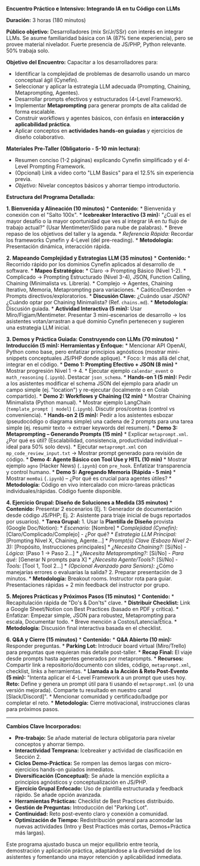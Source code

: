**Encuentro Práctico e Intensivo: Integrando IA en tu Código con LLMs**

**Duración:** 3 horas (180 minutos)

**Público objetivo:** Desarrolladores (mix Sr/Jr/SSr) con interés en integrar LLMs. Se asume familiaridad básica con IA (87% tiene experiencia), pero se provee material nivelador. Fuerte presencia de JS/PHP, Python relevante. 50% trabaja solo.

**Objetivo del Encuentro:**
Capacitar a los desarrolladores para:
*   Identificar la complejidad de problemas de desarrollo usando un marco conceptual ágil (Cynefin).
*   Seleccionar y aplicar la estrategia LLM adecuada (Prompting, Chaining, Metaprompting, Agentes).
*   Desarrollar prompts efectivos y estructurados (4-Level Framework).
*   Implementar **Metaprompting** para generar prompts de alta calidad de forma escalable.
*   Construir workflows y agentes básicos, con énfasis en **interacción y aplicabilidad práctica**.
*   Aplicar conceptos en **actividades hands-on guiadas** y ejercicios de diseño colaborativo.

**Materiales Pre-Taller (Obligatorio - 5-10 min lectura):**
*   Resumen conciso (1-2 páginas) explicando Cynefin simplificado y el 4-Level Prompting Framework.
*   (Opcional) Link a video corto "LLM Basics" para el 12.5% sin experiencia previa.
*   *Objetivo:* Nivelar conceptos básicos y ahorrar tiempo introductorio.

**Estructura del Programa Detallada:**

**1. Bienvenida y Alineación (10 minutos)**
    *   **Contenido:**
        *   Bienvenida y conexión con el "Salto 100x".
        *   **Icebreaker Interactivo (3 min):** "¿Cuál es el mayor desafío o la mayor oportunidad que ves al integrar IA en *tu* flujo de trabajo actual?" (Usar Mentimeter/Slido para nube de palabras).
        *   Breve repaso de los objetivos del taller y la agenda.
        *   *Referencia Rápida:* Recordar los frameworks Cynefin y 4-Level (del pre-reading).
    *   **Metodología:** Presentación dinámica, interacción rápida.

**2. Mapeando Complejidad y Estrategias LLM (35 minutos)**
    *   **Contenido:**
        *   Recorrido rápido por los dominios Cynefin aplicados al desarrollo de software.
        *   **Mapeo Estratégico:**
            *   Claro -> Prompting Básico (Nivel 1-2).
            *   Complicado -> Prompting Estructurado (Nivel 3-4), JSON, Function Calling, Chaining (Minimalista vs. Librería).
            *   Complejo -> Agentes, Chaining Iterativo, Memoria, Metaprompting para variaciones.
            *   Caótico/Desorden -> Prompts directivos/exploratorios.
        *   **Discusión Clave:** ¿Cuándo usar JSON? ¿Cuándo optar por Chaining Minimalista? (Ref. `chains.md`).
    *   **Metodología:** Discusión guiada.
    *   **Actividad Interactiva (5 min):** Usar Miro/Figjam/Mentimeter. Presentar 3 mini-escenarios de desarrollo -> los asistentes votan/arrastran a qué dominio Cynefin pertenecen y sugieren una estrategia LLM inicial.

**3. Demos y Práctica Guiada: Construyendo con LLMs (70 minutos)**
    *   **Introducción (5 min): Herramientas y Enfoque:**
        *   Mencionar API OpenAI, Python como base, pero enfatizar principios agnósticos (mostrar mini-snippets conceptuales JS/PHP donde aplique).
        *   Foco: Ir más allá del chat, integrar en el código.
    *   **Demo 1: Prompting Efectivo + JSON (8 min)**
        *   Mostrar progresión Nivel 1 -> 4.
        *   Ejecutar ejemplo `calendar_event` o `math_reasoning` (`.ipynb`). Destacar `json_schema`.
    *   **Hands-on 1 (5 min):** Pedir a los asistentes modificar el schema JSON del ejemplo para añadir un campo simple (ej. "location") y re-ejecutar (localmente o en Colab compartido).
    *   **Demo 2: Workflows y Chaining (12 min)**
        *   Mostrar Chaining Minimalista (Python manual).
        *   Mostrar ejemplo LangChain (`template_prompt | model`) (`.ipynb`). Discutir pros/contras (control vs conveniencia).
    *   **Hands-on 2 (5 min):** Pedir a los asistentes esbozar (pseudocódigo o diagrama simple) una cadena de 2 prompts para una tarea simple (ej. resumir texto -> extraer keywords del resumen).
    *   **Demo 3: Metaprompting – Generando Prompts (15 min)**
        *   Explicar `metaprompt.xml`. ¿Por qué es útil? (Escalabilidad, consistencia, productividad individual – ideal para 50% solo devs).
        *   Ejecutar `metaprompt.xml` con `mp_code_review_input.txt` -> Mostrar prompt generado para revisión de código.
    *   **Demo 4: Agente Básico con Tool Use y HITL (10 min)**
        *   Mostrar ejemplo `agno` (Hacker News) (`.ipynb`) con `pre_hook`. Enfatizar transparencia y control humano.
    *   **Demo 5: Agregando Memoria (Rápida - 5 min)**
        *   Mostrar `mem0ai` (`.ipynb`) – ¿Por qué es crucial para agentes útiles?
    *   **Metodología:** Código en vivo intercalado con micro-tareas prácticas individuales/rápidas. Código fuente disponible.

**4. Ejercicio Grupal: Diseño de Soluciones a Medida (35 minutos)**
    *   **Contenido:** Presentar 2 escenarios (Ej. 1: Generador de documentación desde código JS/PHP; Ej. 2: Asistente para triaje inicial de bugs reportados por usuarios).
    *   **Tarea Grupal:**
        1.  Usar la **Plantilla de Diseño** provista (Google Doc/Notion):
            *   *Escenario:* [Nombre]
            *   *Complejidad (Cynefin):* [Claro/Complicado/Complejo] - ¿Por qué?
            *   *Estrategia LLM Principal:* [Prompting Nivel X, Chaining, Agente...]
            *   *Prompt(s) Clave (Esbozo Nivel 2-3):* [Propósito, Instrucciones principales]
            *   *¿Necesita Chaining?:* [Sí/No] - *Lógica:* [Paso 1 -> Paso 2...]
            *   *¿Necesita Metaprompting?:* [Sí/No] - *Para qué:* [Generar N prompts para X]
            *   *¿Necesita Agente/Tools?:* [Sí/No] - *Tools:* [Tool 1, Tool 2...]
            *   *(Opcional Avanzado para Seniors):* ¿Cómo manejarías errores o evaluarías la salida?
        2.  Preparar presentación de 3 minutos.
    *   **Metodología:** Breakout rooms. Instructor rota para guiar. Presentaciones rápidas + 2 min feedback del instructor por grupo.

**5. Mejores Prácticas y Próximos Pasos (15 minutos)**
    *   **Contenido:**
        *   Recapitulación rápida de "Do's & Don'ts" clave.
        *   **Distribuir Checklist:** Link a Google Sheet/Notion con Best Practices (basado en PDF y crítica).
        *   Enfatizar: Empezar simple, JSON para robustez, Metaprompting para escala, Documentar todo.
        *   Breve mención a Costos/Latencia/Ética.
    *   **Metodología:** Discusión final interactiva basada en el checklist.

**6. Q&A y Cierre (15 minutos)**
    *   **Contenido:**
        *   **Q&A Abierto (10 min):** Responder preguntas.
        *   **Parking Lot:** Introducir board virtual (Miro/Trello) para preguntas que requieran más detalle post-taller.
        *   **Recap Final:** El viaje desde prompts hasta agentes generados por metaprompts.
        *   **Recursos:** Compartir link a repositorio/documento con slides, código, `metaprompt.xml`, checklist, links a herramientas.
        *   **Llamada a la Acción & Reto Post-Evento (5 min):** "Intenta aplicar el 4-Level Framework a un prompt que uses hoy. **Reto:** Define y genera un prompt útil para ti usando el `metaprompt.xml` (o una versión mejorada). Comparte tu resultado en nuestro canal [Slack/Discord]".
        *   Mencionar comunidad y certificado/badge por completar el reto.
    *   **Metodología:** Cierre motivacional, instrucciones claras para próximos pasos.

---

**Cambios Clave Incorporados:**

*   **Pre-trabajo:** Se añade material de lectura obligatoria para nivelar conceptos y ahorrar tiempo.
*   **Interactividad Temprana:** Icebreaker y actividad de clasificación en Sección 2.
*   **Ciclos Demo-Práctica:** Se rompen las demos largas con micro-ejercicios hands-on guiados inmediatos.
*   **Diversificación (Conceptual):** Se añade la mención explícita a principios agnósticos y conceptualización en JS/PHP.
*   **Ejercicio Grupal Enfocado:** Uso de plantilla estructurada y feedback rápido. Se añade opción avanzada.
*   **Herramientas Prácticas:** Checklist de Best Practices distribuido.
*   **Gestión de Preguntas:** Introducción del "Parking Lot".
*   **Continuidad:** Reto post-evento claro y conexión a comunidad.
*   **Optimización de Tiempo:** Redistribución general para acomodar las nuevas actividades (Intro y Best Practices más cortas, Demos+Práctica más largas).

Este programa ajustado busca un mejor equilibrio entre teoría, demostración y aplicación práctica, adaptándose a la diversidad de los asistentes y fomentando una mayor retención y aplicabilidad inmediata.
